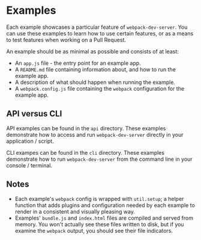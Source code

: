 # Examples

Each example showcases a particular feature of `webpack-dev-server`. You can use
these examples to learn how to use certain features, or as a means to test features
when working on a Pull Request.

An example should be as minimal as possible and consists of at least:

- An `app.js` file - the entry point for an example app.
- A `README.md` file containing information about, and how to run the example app.
- A description of what should happen when running the example.
- A `webpack.config.js` file containing the `webpack` configuration for the example app.

## API versus CLI

API examples can be found in the `api` directory. These examples demonstrate how
to access and run `webpack-dev-server` directly in your application / script.

CLI exampes can be found in the `cli` directory. These examples demonstrate how
to run `webpack-dev-server` from the command line in your console / terminal.

## Notes

- Each example's `webpack` config is wrapped with `util.setup`; a helper function
that adds plugins and configuration needed by each example to render in a consistent
and visually pleasing way.
- Examples' `bundle.js` and `index.html` files are compiled and served from memory.
You won't actually see these files written to disk, but if you examine the `webpack`
output, you should see their file indicators.
